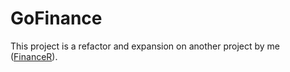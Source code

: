 # GoFinance
This project is a refactor and expansion on another project by me ([FinanceR](https://github.com/August-Brandt/FinanceR)).
